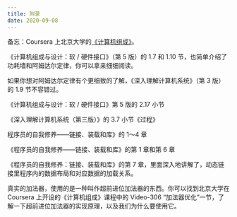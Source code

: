```yaml
---
title: 附录
date: 2020-09-08
---
```






备忘：Coursera 上北京大学的[《计算机组成》](https://www.coursera.org/learn/jisuanji-zucheng)。

《计算机组成与设计：软 / 硬件接口》（第 5 版）的 1.7 和 1.10 节，也简单介绍了功耗墙和阿姆达尔定律，你可以拿来细细阅读。

如果你想对阿姆达尔定律有个更细致的了解，《深入理解计算机系统》（第 3 版）的 1.9 节不容错过。

《计算机组成与设计：软 / 硬件接口》第 5 版的 2.17 小节

《深入理解计算机系统（第三版）》的 3.7 小节《过程》

程序员的自我修养——链接、装载和库》的 1～4 章

《程序员的自我修养——链接、装载和库》的第 1 章和第 6 章

《程序员的自我修养：链接、装载和库》的第 7 章，里面深入地讲解了，动态链接里程序内的数据布局和对应数据的加载关系。

真实的加法器，使用的是一种叫作超前进位加法器的东西。你可以找到北京大学在 Coursera 上开设的《计算机组成》课程中的 Video-306 “加法器优化”一节，了解一下超前进位加法器的实现原理，以及我们为什么要使用它。